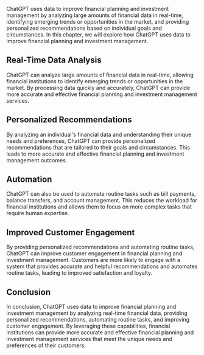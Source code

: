 

ChatGPT uses data to improve financial planning and investment management by analyzing large amounts of financial data in real-time, identifying emerging trends or opportunities in the market, and providing personalized recommendations based on individual goals and circumstances. In this chapter, we will explore how ChatGPT uses data to improve financial planning and investment management.

Real-Time Data Analysis
-----------------------

ChatGPT can analyze large amounts of financial data in real-time, allowing financial institutions to identify emerging trends or opportunities in the market. By processing data quickly and accurately, ChatGPT can provide more accurate and effective financial planning and investment management services.

Personalized Recommendations
----------------------------

By analyzing an individual's financial data and understanding their unique needs and preferences, ChatGPT can provide personalized recommendations that are tailored to their goals and circumstances. This leads to more accurate and effective financial planning and investment management outcomes.

Automation
----------

ChatGPT can also be used to automate routine tasks such as bill payments, balance transfers, and account management. This reduces the workload for financial institutions and allows them to focus on more complex tasks that require human expertise.

Improved Customer Engagement
----------------------------

By providing personalized recommendations and automating routine tasks, ChatGPT can improve customer engagement in financial planning and investment management. Customers are more likely to engage with a system that provides accurate and helpful recommendations and automates routine tasks, leading to improved satisfaction and loyalty.

Conclusion
----------

In conclusion, ChatGPT uses data to improve financial planning and investment management by analyzing real-time financial data, providing personalized recommendations, automating routine tasks, and improving customer engagement. By leveraging these capabilities, financial institutions can provide more accurate and effective financial planning and investment management services that meet the unique needs and preferences of their customers.
